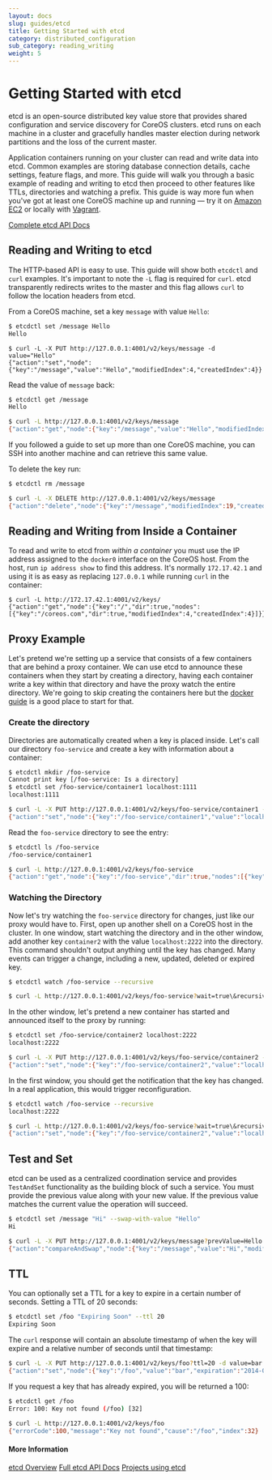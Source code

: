 ```yaml
---
layout: docs
slug: guides/etcd
title: Getting Started with etcd
category: distributed_configuration
sub_category: reading_writing
weight: 5
---
```


# Getting Started with etcd

etcd is an open-source distributed key value store that provides shared configuration and service discovery for CoreOS clusters. etcd runs on each machine in a cluster and gracefully handles master election during network partitions and the loss of the current master.

Application containers running on your cluster can read and write data into etcd. Common examples are storing database connection details, cache settings, feature flags, and more. This guide will walk you through a basic example of reading and writing to etcd then proceed to other features like TTLs, directories and watching a prefix. This guide is way more fun when you've got at least one CoreOS machine up and running &mdash; try it on [Amazon EC2]({{site.url}}/docs/running-coreos/cloud-providers/ec2) or locally with [Vagrant]({{site.url}}/docs/running-coreos/platforms/vagrant).

<a class="btn btn-default" href="{{site.url}}/docs/distributed-configuration/etcd-api/">Complete etcd API Docs</a>

## Reading and Writing to etcd

The HTTP-based API is easy to use. This guide will show both `etcdctl` and `curl` examples. It's important to note the `-L` flag is required for `curl`. etcd transparently redirects writes to the master and this flag allows `curl` to follow the location headers from etcd.

From a CoreOS machine, set a key `message` with value `Hello`:

```sh
$ etcdctl set /message Hello
Hello
```

```
$ curl -L -X PUT http://127.0.0.1:4001/v2/keys/message -d value="Hello"
{"action":"set","node":{"key":"/message","value":"Hello","modifiedIndex":4,"createdIndex":4}}
```

Read the value of `message` back:

```sh
$ etcdctl get /message
Hello
```

```sh
$ curl -L http://127.0.0.1:4001/v2/keys/message
{"action":"get","node":{"key":"/message","value":"Hello","modifiedIndex":4,"createdIndex":4}}
```

If you followed a guide to set up more than one CoreOS machine, you can SSH into another machine and can retrieve this same value.

To delete the key run:

```sh
$ etcdctl rm /message

```

```sh
$ curl -L -X DELETE http://127.0.0.1:4001/v2/keys/message
{"action":"delete","node":{"key":"/message","modifiedIndex":19,"createdIndex":4}}
```

## Reading and Writing from Inside a Container

To read and write to etcd from *within a container* you must use the IP address assigned to the `docker0` interface on the CoreOS host. From the host, run `ip address show` to find this address. It's normally `172.17.42.1` and using it is as easy as replacing `127.0.0.1` while running `curl` in the container:

```
$ curl -L http://172.17.42.1:4001/v2/keys/
{"action":"get","node":{"key":"/","dir":true,"nodes":[{"key":"/coreos.com","dir":true,"modifiedIndex":4,"createdIndex":4}]}}
```

## Proxy Example

Let's pretend we're setting up a service that consists of a few containers that are behind a proxy container. We can use etcd to announce these containers when they start by creating a directory, having each container write a key within that directory and have the proxy watch the entire directory. We're going to skip creating the containers here but the [docker guide]({{site.url}}/docs/launching-containers/building/getting-started-with-docker) is a good place to start for that.

### Create the directory

Directories are automatically created when a key is placed inside. Let's call our directory `foo-service` and create a key with information about a container:

```sh
$ etcdctl mkdir /foo-service
Cannot print key [/foo-service: Is a directory]
$ etcdctl set /foo-service/container1 localhost:1111
localhost:1111
```

```sh
$ curl -L -X PUT http://127.0.0.1:4001/v2/keys/foo-service/container1 -d value="localhost:1111"
{"action":"set","node":{"key":"/foo-service/container1","value":"localhost:1111","modifiedIndex":17,"createdIndex":17}}
```

Read the `foo-service` directory to see the entry:

```sh
$ etcdctl ls /foo-service
/foo-service/container1
```

```sh
$ curl -L http://127.0.0.1:4001/v2/keys/foo-service
{"action":"get","node":{"key":"/foo-service","dir":true,"nodes":[{"key":"/foo-service/container1","value":"localhost:1111","modifiedIndex":17,"createdIndex":17}],"modifiedIndex":17,"createdIndex":17}}
```

### Watching the Directory

Now let's try watching the `foo-service` directory for changes, just like our proxy would have to. First, open up another shell on a CoreOS host in the cluster. In one window, start watching the directory and in the other window, add another key `container2` with the value `localhost:2222` into the directory. This command shouldn't output anything until the key has changed. Many events can trigger a change, including a new, updated, deleted or expired key.

```sh
$ etcdctl watch /foo-service --recursive

```

```sh
$ curl -L http://127.0.0.1:4001/v2/keys/foo-service?wait=true\&recursive=true

```

In the other window, let's pretend a new container has started and announced itself to the proxy by running:

```sh
$ etcdctl set /foo-service/container2 localhost:2222
localhost:2222
```

```sh
$ curl -L -X PUT http://127.0.0.1:4001/v2/keys/foo-service/container2 -d value="localhost:2222"
{"action":"set","node":{"key":"/foo-service/container2","value":"localhost:2222","modifiedIndex":23,"createdIndex":23}}
```

In the first window, you should get the notification that the key has changed. In a real application, this would trigger reconfiguration.

```sh
$ etcdctl watch /foo-service --recursive
localhost:2222
```

```sh
$ curl -L http://127.0.0.1:4001/v2/keys/foo-service?wait=true\&recursive=true
{"action":"set","node":{"key":"/foo-service/container2","value":"localhost:2222","modifiedIndex":23,"createdIndex":23}}
```

## Test and Set

etcd can be used as a centralized coordination service and provides `TestAndSet` functionality as the building block of such a service. You must provide the previous value along with your new value. If the previous value matches the current value the operation will succeed.

```sh
$ etcdctl set /message "Hi" --swap-with-value "Hello"
Hi
```

```sh
$ curl -L -X PUT http://127.0.0.1:4001/v2/keys/message?prevValue=Hello -d value=Hi
{"action":"compareAndSwap","node":{"key":"/message","value":"Hi","modifiedIndex":28,"createdIndex":27}}
```

## TTL

You can optionally set a TTL for a key to expire in a certain number of seconds. Setting a TTL of 20 seconds:

```sh
$ etcdctl set /foo "Expiring Soon" --ttl 20
Expiring Soon
```

The `curl` response will contain an absolute timestamp of when the key will expire and a relative number of seconds until that timestamp:

```sh
$ curl -L -X PUT http://127.0.0.1:4001/v2/keys/foo?ttl=20 -d value=bar
{"action":"set","node":{"key":"/foo","value":"bar","expiration":"2014-02-10T19:54:49.357382223Z","ttl":20,"modifiedIndex":31,"createdIndex":31}}
```

If you request a key that has already expired, you will be returned a 100:

```sh
$ etcdctl get /foo
Error: 100: Key not found (/foo) [32]
```

```sh
$ curl -L http://127.0.0.1:4001/v2/keys/foo
{"errorCode":100,"message":"Key not found","cause":"/foo","index":32}
```

#### More Information
<a class="btn btn-default" href="{{site.url}}/using-coreos/etcd">etcd Overview</a>
<a class="btn btn-default" href="https://github.com/coreos/etcd">Full etcd API Docs</a>
<a class="btn btn-default" href="https://github.com/coreos/etcd/blob/master/Documentation/libraries-and-tools.md">Projects using etcd</a>
